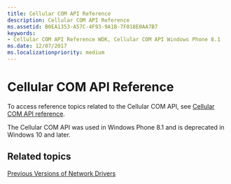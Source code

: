```yaml
---
title: Cellular COM API Reference
description: Cellular COM API Reference
ms.assetid: B0EA1353-A57C-4F93-9A1B-7F018E0AA7B7
keywords:
- Cellular COM API Reference WDK, Cellular COM API Windows Phone 8.1
ms.date: 12/07/2017
ms.localizationpriority: medium
---
```


# Cellular COM API Reference

To access reference topics related to the Cellular COM API, see [Cellular COM API reference](https://docs.microsoft.com/previous-versions/windows/hardware/cellular/dn946508(v=vs.85)). 

The Cellular COM API was used in Windows Phone 8.1 and is deprecated in Windows 10 and later.

## Related topics

[Previous Versions of Network Drivers](previous-versions-of-network-drivers.md)

